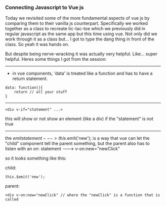 <h3>Connecting Javascript to Vue js</h3>

Today we revisited some of the more fundamental aspects of vue js by comparing them to their vanilla js counterpart. Specifically we worked together as a class to recreate tic-tac-toe which we previously did in regular javascript as the same app but this time using vue. Not only did we work through it as a class but... I got to type the dang thing in front of the class. So yeah it was hands on. 

But despite being nerve-wracking it was actually very helpful. Like... super helpful. Heres some things I got from the session:

----

* in vue components, 'data' is treated like a function and has to have a return statement. 

```
data: function(){
	return // all your stuff
}
```

-----

```
<div v-if="statement" ...>
```
this will show or not show an element (like a div) if the "statement" is not true

----


the $emit statement ---> this.$emit('new'); is a way that vue can let the "child" component tell the parent something, but the parent also has to listen with an on: statement ---> v-on:new="newClick"

so it looks something like this:

child:
```
this.$emit('new');
```
parent:
```
<div v-on:new="newClick" // where the "newClick" is a function that is called
```

